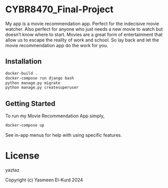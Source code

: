 # CYBR8470_Final-Project
My app is a movie recommendation app. Perfect for the indecisive movie watcher. Also perfect for anyone who just needs a new movie to watch but doesn’t know where to start. Movies are a great form of entertainment that allow us to escape the reality of work and school. So lay back and let the movie recommendation app do the work for you. 

## Installation
```bash
docker-build .
docker-compose run django bash
python manage.py migrate
python manage.py createsuperuser
```

## Getting Started
To run my Movie Recommendation App  simply,
```bash
docker-compose up
```
See in-app menus for help with using specific features.

# License
yaztaz

Copyright (c) Yasmeen El-Kurd 2024

